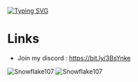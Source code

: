 [![Typing SVG](https://readme-typing-svg.herokuapp.com?font=Times+New+Roman&color=%2386A4F7&lines=Hello+i'am+munz;Welcome+to+my+github;%5C%2F%5C%2F%3D%3D%3D%3D%3DD+Crooot+sangek+%3AV;Canda+anjg)](https://git.io/typing-svg)

# Links
- Join my discord : https://bit.ly/3BsYnke

![Snowflake107](https://github-readme-stats.vercel.app/api?username=Munz1211&show_icons=true&theme=tokyonight&hide=["issues"]) ![Snowflake107](https://github-readme-stats.vercel.app/api/top-langs?username=Munz1211&show_icons=true&theme=tokyonight&layout=compact)
